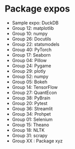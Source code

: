 # Package expos

- Sample expo: DuckDB
- Group 12: matplotlib
- Group 10: numpy
- Group 26: Docutils
- Group 22: statsmodels
- Group 40: PyTorch
- Group 17: Seaborn
- Group 04: Pillow
- Group 24: Pygame
- Group 29: plotly
- Group 52: numpy
- Group 05: Bokeh
- Group 14: TensorFlow
- Group 27: QuantEcon
- Group 38: PyBrain
- Group 20: Pytest
- Group 36: Streamlit
- Group 34: Prohpet
- Group 01: Selenium
- Group 15: Theano
- Group 18: NLTK
- Group 31: scrapy
- Group XX : Package xyz
